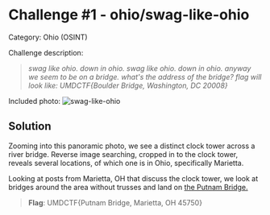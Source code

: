 # Challenge #1 - ohio/swag-like-ohio

Category: Ohio (OSINT)

Challenge description:

> *swag like ohio. down in ohio. swag like ohio. down in ohio. anyway we seem to be on a bridge. what's the address of the bridge? flag will look like: UMDCTF{Boulder Bridge, Washington, DC 20008}*

Included photo: ![swag-like-ohio](swag-like-ohio.jpg)

## Solution

Zooming into this panoramic photo, we see a distinct clock tower across a river bridge.
Reverse image searching, cropped in to the clock tower, reveals several locations, of which one is in Ohio, specifically Marietta.

Looking at posts from Marietta, OH that discuss the clock tower, we look at bridges around the area without trusses and land on [the Putnam Bridge.](https://maps.app.goo.gl/nKborNsxTTcxrbzG7)

>**Flag**: UMDCTF{Putnam Bridge, Marietta, OH 45750}
